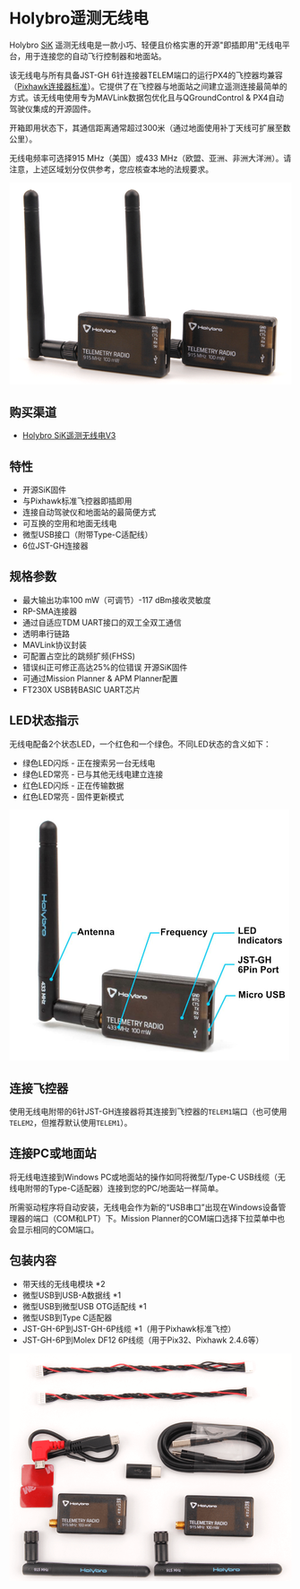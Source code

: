 # Holybro遥测无线电

Holybro [SiK](../telemetry/sik_radio.md) 遥测无线电是一款小巧、轻便且价格实惠的开源"即插即用"无线电平台，用于连接您的自动飞行控制器和地面站。

该无线电与所有具备JST-GH 6针连接器TELEM端口的运行PX4的飞控器均兼容（[Pixhawk连接器标准](https://github.com/pixhawk/Pixhawk-Standards)）。它提供了在飞控器与地面站之间建立遥测连接最简单的方式。该无线电使用专为MAVLink数据包优化且与QGroundControl & PX4自动驾驶仪集成的开源固件。

开箱即用状态下，其通信距离通常超过300米（通过地面使用补丁天线可扩展至数公里）。

无线电频率可选择915 MHz（美国）或433 MHz（欧盟、亚洲、非洲大洋洲）。请注意，上述区域划分仅供参考，您应核查本地的法规要求。

<img src="../../assets/hardware/telemetry/holybro_sik_radio_v3.png" width="600px" title="Sik Telemetry Radio" />

## 购买渠道

- [Holybro SiK遥测无线电V3](https://holybro.com/collections/telemetry-radios/products/sik-telemetry-radio-v3)

## 特性

- 开源SiK固件
- 与Pixhawk标准飞控器即插即用
- 连接自动驾驶仪和地面站的最简便方式
- 可互换的空用和地面无线电
- 微型USB接口（附带Type-C适配线）
- 6位JST-GH连接器

## 规格参数

- 最大输出功率100 mW（可调节）-117 dBm接收灵敏度
- RP-SMA连接器
- 通过自适应TDM UART接口的双工全双工通信
- 透明串行链路
- MAVLink协议封装
- 可配置占空比的跳频扩频(FHSS)
- 错误纠正可修正高达25%的位错误 开源SiK固件
- 可通过Mission Planner & APM Planner配置
- FT230X USB转BASIC UART芯片

## LED状态指示

无线电配备2个状态LED，一个红色和一个绿色。不同LED状态的含义如下：

- 绿色LED闪烁 - 正在搜索另一台无线电
- 绿色LED常亮 - 已与其他无线电建立连接
- 红色LED闪烁 - 正在传输数据
- 红色LED常亮 - 固件更新模式

<img src="../../assets/hardware/telemetry/holybro_sik_telemetry_label.jpg" width="500px" title="Pixhawk5x Upright Image" />

## 连接飞控器

使用无线电附带的6针JST-GH连接器将其连接到飞控器的`TELEM1`端口（也可使用`TELEM2`，但推荐默认使用`TELEM1`）。

## 连接PC或地面站

将无线电连接到Windows PC或地面站的操作如同将微型/Type-C USB线缆（无线电附带的Type-C适配器）连接到您的PC/地面站一样简单。

所需驱动程序将自动安装，无线电会作为新的“USB串口”出现在Windows设备管理器的端口（COM和LPT）下。Mission Planner的COM端口选择下拉菜单中也会显示相同的COM端口。

## 包装内容

- 带天线的无线电模块 *2
- 微型USB到USB-A数据线 *1
- 微型USB到微型USB OTG适配线 *1
- 微型USB到Type C适配器
- JST-GH-6P到JST-GH-6P线缆 *1（用于Pixhawk标准飞控）
- JST-GH-6P到Molex DF12 6P线缆（用于Pix32、Pixhawk 2.4.6等）

<img src="../../assets/hardware/telemetry/holybro_sik_radio_v3_include.png" width="600px" title="Sik Telemetry Radio" />